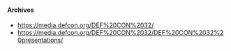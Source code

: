 #### Archives
* https://media.defcon.org/DEF%20CON%2032/
* https://media.defcon.org/DEF%20CON%2032/DEF%20CON%2032%20presentations/
